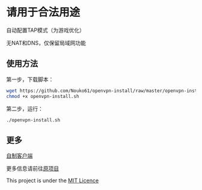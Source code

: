# 请用于合法用途

自动配置TAP模式（为游戏优化）

无NAT和DNS，仅保留局域网功能

## 使用方法

第一步，下载脚本：

```bash
wget https://github.com/Nouko61/openvpn-install/raw/master/openvpn-install.sh
chmod +x openvpn-install.sh
```

第二步，运行：

```sh
./openvpn-install.sh
```

## 更多

[自制客户端](https://github.com/Nouko61/Simple-Lancher)

更多信息请前往[原项目](https://github.com/angristan/openvpn-install)

This project is under the [MIT Licence](https://raw.githubusercontent.com/N/openvpn-install/master/LICENSE)
